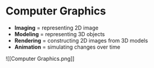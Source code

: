 # Computer Graphics

- **Imaging** = representing 2D image
- **Modeling** = representing 3D objects
- **Rendering** = constructing 2D images from 3D models
- **Animation** = simulating changes over time

![[Computer Graphics.png]]
